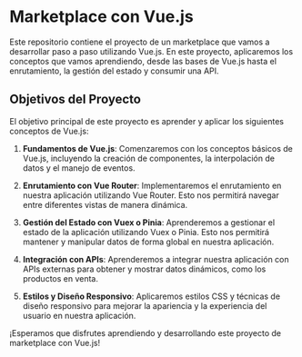 # Marketplace con Vue.js

Este repositorio contiene el proyecto de un marketplace que vamos a desarrollar paso a paso utilizando Vue.js. En este proyecto, aplicaremos los conceptos que vamos aprendiendo, desde las bases de Vue.js hasta el enrutamiento, la gestión del estado y consumir una API.

## Objetivos del Proyecto

El objetivo principal de este proyecto es aprender y aplicar los siguientes conceptos de Vue.js:

1. **Fundamentos de Vue.js**: Comenzaremos con los conceptos básicos de Vue.js, incluyendo la creación de componentes, la interpolación de datos y el manejo de eventos.

2. **Enrutamiento con Vue Router**: Implementaremos el enrutamiento en nuestra aplicación utilizando Vue Router. Esto nos permitirá navegar entre diferentes vistas de manera dinámica.

3. **Gestión del Estado con Vuex o Pinia**: Aprenderemos a gestionar el estado de la aplicación utilizando Vuex o Pinia. Esto nos permitirá mantener y manipular datos de forma global en nuestra aplicación.

4. **Integración con APIs**: Aprenderemos a integrar nuestra aplicación con APIs externas para obtener y mostrar datos dinámicos, como los productos en venta.

5. **Estilos y Diseño Responsivo**: Aplicaremos estilos CSS y técnicas de diseño responsivo para mejorar la apariencia y la experiencia del usuario en nuestra aplicación.

¡Esperamos que disfrutes aprendiendo y desarrollando este proyecto de marketplace con Vue.js!
